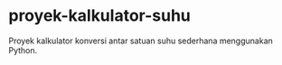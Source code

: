# proyek-kalkulator-suhu
Proyek kalkulator konversi antar satuan suhu sederhana menggunakan Python.
